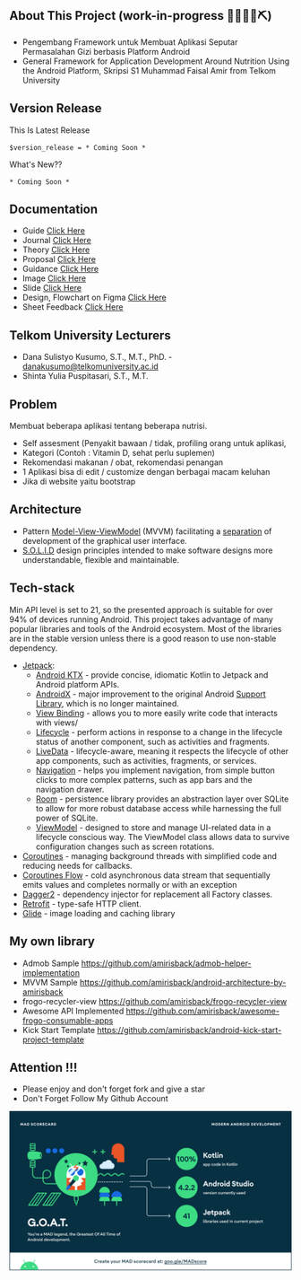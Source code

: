 ## About This Project (work-in-progress 👷🔧️👷‍♀️⛏)
- Pengembang Framework untuk Membuat Aplikasi Seputar Permasalahan Gizi berbasis Platform Android
- General Framework for Application Development Around Nutrition Using the Android Platform, Skripsi S1 Muhammad Faisal Amir from Telkom University

## Version Release
This Is Latest Release

    $version_release = * Coming Soon *

What's New??

    * Coming Soon *

## Documentation
- Guide [Click Here](https://github.com/amirisback/android-framework-nutrition/tree/master/docs/guide)
- Journal [Click Here](https://github.com/amirisback/android-framework-nutrition/tree/master/docs/journal)
- Theory [Click Here](https://github.com/amirisback/android-framework-nutrition/tree/master/docs/theory)
- Proposal [Click Here](https://github.com/amirisback/android-framework-nutrition/tree/master/docs)
- Guidance [Click Here](https://github.com/amirisback/android-framework-nutrition/tree/master/docs/guidance)
- Image [Click Here](https://github.com/amirisback/android-framework-nutrition/tree/master/docs/image)
- Slide [Click Here](https://docs.google.com/presentation/d/1TbJjrjXdieSdqo_dSz0N_umAgeT6euGOWp-nYOHS3g8/edit?usp=sharing)
- Design, Flowchart on Figma [Click Here](https://www.figma.com/file/Ons8XY0YvxecwC71Aa92Qj/TA?node-id=0%3A1)
- Sheet Feedback [Click Here](https://docs.google.com/spreadsheets/d/1P8U2lu8odQJwLPD3QiSJGJXAgocdc_H5j7PdT23lPZc/edit#gid=0)

## Telkom University Lecturers
- Dana Sulistyo Kusumo, S.T., M.T., PhD. - danakusumo@telkomuniversity.ac.id
- Shinta Yulia Puspitasari, S.T., M.T.

## Problem
Membuat beberapa aplikasi tentang beberapa nutrisi. <br>
- Self assesment (Penyakit bawaan / tidak, profiling orang untuk aplikasi,
- Kategori (Contoh : Vitamin D, sehat perlu suplemen)
- Rekomendasi makanan / obat, rekomendasi penangan
- 1 Aplikasi bisa di edit / customize dengan berbagai macam keluhan
- Jika di website yaitu bootstrap

## Architecture
-   Pattern  [Model-View-ViewModel](https://en.wikipedia.org/wiki/Model%E2%80%93view%E2%80%93viewmodel)  (MVVM) facilitating a [separation](https://en.wikipedia.org/wiki/Separation_of_concerns) of development of the graphical user interface.
-   [S.O.L.I.D](https://en.wikipedia.org/wiki/SOLID)  design principles intended to make software designs more understandable, flexible and maintainable.

## Tech-stack
Min API level is set to 21, so the presented approach is suitable for over 94% of devices running Android. This project takes advantage of many popular libraries and tools of the Android ecosystem. Most of the libraries are in the stable version unless there is a good reason to use non-stable dependency.
-   [Jetpack](https://developer.android.com/jetpack):
    -   [Android KTX](https://developer.android.com/kotlin/ktx.html)  - provide concise, idiomatic Kotlin to Jetpack and Android platform APIs.
    -   [AndroidX](https://developer.android.com/jetpack/androidx)  - major improvement to the original Android  [Support Library](https://developer.android.com/topic/libraries/support-library/index), which is no longer maintained.
    -   [View Binding](https://developer.android.com/topic/libraries/view-binding)  - allows you to more easily write code that interacts with views/
    -   [Lifecycle](https://developer.android.com/topic/libraries/architecture/lifecycle)  - perform actions in response to a change in the lifecycle status of another component, such as activities and fragments.
    -   [LiveData](https://developer.android.com/topic/libraries/architecture/livedata)  - lifecycle-aware, meaning it respects the lifecycle of other app components, such as activities, fragments, or services.
    -   [Navigation](https://developer.android.com/guide/navigation/)  - helps you implement navigation, from simple button clicks to more complex patterns, such as app bars and the navigation drawer.
    -   [Room](https://developer.android.com/topic/libraries/architecture/room)  - persistence library provides an abstraction layer over SQLite to allow for more robust database access while harnessing the full power of SQLite.
    -   [ViewModel](https://developer.android.com/topic/libraries/architecture/viewmodel)  - designed to store and manage UI-related data in a lifecycle conscious way. The ViewModel class allows data to survive configuration changes such as screen rotations.
-   [Coroutines](https://kotlinlang.org/docs/reference/coroutines-overview.html)  - managing background threads with simplified code and reducing needs for callbacks.
-   [Coroutines Flow](https://kotlinlang.org/docs/reference/coroutines-overview.html)  - cold asynchronous data stream that sequentially emits values and completes normally or with an exception
-   [Dagger2](https://dagger.dev/)  - dependency injector for replacement all Factory classes.
-   [Retrofit](https://square.github.io/retrofit/)  - type-safe HTTP client.
-   [Glide](https://github.com/bumptech/glide)  - image loading and caching library

## My own library
- Admob Sample https://github.com/amirisback/admob-helper-implementation
- MVVM Sample https://github.com/amirisback/android-architecture-by-amirisback
- frogo-recycler-view https://github.com/amirisback/frogo-recycler-view
- Awesome API Implemented https://github.com/amirisback/awesome-frogo-consumable-apps
- Kick Start Template https://github.com/amirisback/android-kick-start-project-template

## Attention !!!
- Please enjoy and don't forget fork and give a star
- Don't Forget Follow My Github Account

![ScreenShoot Apps](docs/image/mad_score.png?raw=true)